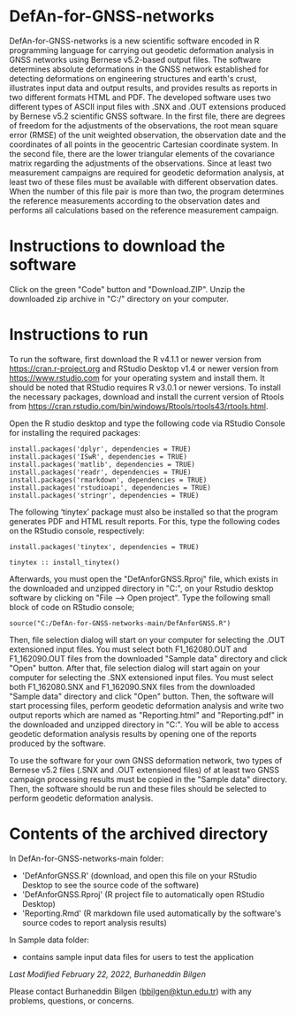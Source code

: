 # DefAn-for-GNSS-networks
DefAn-for-GNSS-networks is a new scientific software encoded in R programming language for carrying out geodetic deformation analysis in GNSS networks using Bernese v5.2-based output files. The software determines absolute deformations in the GNSS network established for detecting deformations on engineering structures and earth's crust, illustrates input data and output results, and provides results as reports in two different formats HTML and PDF. The developed software uses two different types of ASCII input files with .SNX and .OUT extensions produced by Bernese v5.2 scientific GNSS software. In the first file, there are degrees of freedom for the adjustments of the observations, the root mean square error (RMSE) of the unit weighted observation, the observation date and the coordinates of all points in the geocentric Cartesian coordinate system. In the second file, there are the lower triangular elements of the covariance matrix regarding the adjustments of the observations. Since at least two measurement campaigns are required for geodetic deformation analysis, at least two of these files must be available with different observation dates. When the number of this file pair is more than two, the program determines the reference measurements according to the observation dates and performs all calculations based on the reference measurement campaign. 


# Instructions to download the software
Click on the green "Code" button and "Download.ZIP". Unzip the downloaded zip archive in "C:/" directory on your computer.

# Instructions to run
To run the software, first download the R v4.1.1 or newer version from https://cran.r-project.org and RStudio Desktop v1.4 or newer version from https://www.rstudio.com for your operating system and install them. It should be noted that RStudio requires R v3.0.1 or newer versions. To install the necessary packages, download and install the current version of Rtools from https://cran.rstudio.com/bin/windows/Rtools/rtools43/rtools.html.

Open the R studio desktop and type the following code via RStudio Console for installing the required packages:
```
install.packages('dplyr', dependencies = TRUE)
install.packages('ISwR', dependencies = TRUE)
install.packages('matlib', dependencies = TRUE)
install.packages('readr', dependencies = TRUE)
install.packages('rmarkdown', dependencies = TRUE)
install.packages('rstudioapi', dependencies = TRUE)
install.packages('stringr', dependencies = TRUE)
```

The following ‘tinytex’ package must also be installed so that the program generates PDF and HTML result reports. For this, type the following codes on the RStudio console, respectively:
```
install.packages('tinytex', dependencies = TRUE)
```
```
tinytex :: install_tinytex()
```

Afterwards, you must open the "DefAnforGNSS.Rproj" file, which exists in the downloaded and unzipped directory in "C:\", on your Rstudio desktop software by clicking on "File --> Open project". Type the following small block of code on RStudio console;
```
source("C:/DefAn-for-GNSS-networks-main/DefAnforGNSS.R")
```
Then, file selection dialog will start on your computer for selecting the .OUT extensioned input files. You must select both F1_162080.OUT and F1_162090.OUT files from the downloaded "Sample data" directory and click "Open" button. After that, file selection dialog will start again on your computer for selecting the .SNX extensioned input files.  You must select both F1_162080.SNX and F1_162090.SNX files from the downloaded "Sample data" directory and click "Open" button. Then, the software will start processing files, perform geodetic deformation analysis and write two output reports which are named as "Reporting.html" and "Reporting.pdf" in the downloaded and unzipped directory in "C:\". You will be able to access geodetic deformation analysis results by opening one of the reports produced by the software.

To use the software for your own GNSS deformation network, two types of Bernese v5.2 files (.SNX and .OUT extensioned files) of at least two GNSS campaign processing results must be copied in the "Sample data" directory. Then, the software should be run and these files should be selected to perform geodetic deformation analysis.

# Contents of the archived directory
In DefAn-for-GNSS-networks-main folder:
  * 'DefAnforGNSS.R' (download, and open this file on your RStudio Desktop to see the source code of the software) 
  * 'DefAnforGNSS.Rproj' (R project file to automatically open RStudio Desktop)
  * 'Reporting.Rmd' (R markdown file used automatically by the software's source codes to report analysis results)


In Sample data folder: 
  * contains sample input data files for users to test the application 


_Last Modified February 22, 2022, Burhaneddin Bilgen_

Please contact Burhaneddin Bilgen (bbilgen@ktun.edu.tr) with any problems, questions, or concerns.
